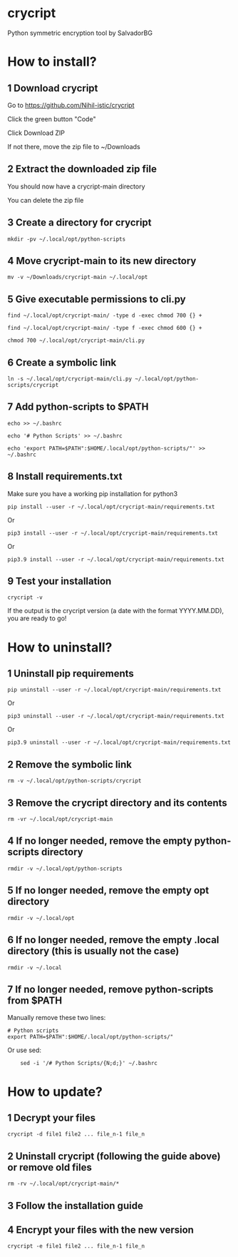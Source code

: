 # crycript
Python symmetric encryption tool by SalvadorBG

# How to install?

## 1 Download crycript

Go to https://github.com/Nihil-istic/crycript

Click the green button "Code"

Click Download ZIP

If not there, move the zip file to ~/Downloads

## 2 Extract the downloaded zip file

You should now have a crycript-main directory

You can delete the zip file

## 3 Create a directory for crycript

    mkdir -pv ~/.local/opt/python-scripts
    
## 4 Move crycript-main to its new directory

    mv -v ~/Downloads/crycript-main ~/.local/opt

## 5 Give executable permissions to cli.py

    find ~/.local/opt/crycript-main/ -type d -exec chmod 700 {} +

    find ~/.local/opt/crycript-main/ -type f -exec chmod 600 {} +

    chmod 700 ~/.local/opt/crycript-main/cli.py

## 6 Create a symbolic link

    ln -s ~/.local/opt/crycript-main/cli.py ~/.local/opt/python-scripts/crycript

## 7 Add python-scripts to $PATH

    echo >> ~/.bashrc
    
    echo '# Python Scripts' >> ~/.bashrc
    
    echo 'export PATH=$PATH":$HOME/.local/opt/python-scripts/"' >> ~/.bashrc

## 8 Install requirements.txt

Make sure you have a working pip installation for python3

    pip install --user -r ~/.local/opt/crycript-main/requirements.txt
    
Or

    pip3 install --user -r ~/.local/opt/crycript-main/requirements.txt

Or 
    
    pip3.9 install --user -r ~/.local/opt/crycript-main/requirements.txt

## 9 Test your installation

    crycript -v

If the output is the crycript version (a date with the format YYYY.MM.DD), you are ready to go!


# How to uninstall?

## 1 Uninstall pip requirements

    pip uninstall --user -r ~/.local/opt/crycript-main/requirements.txt

Or

    pip3 uninstall --user -r ~/.local/opt/crycript-main/requirements.txt

Or

    pip3.9 uninstall --user -r ~/.local/opt/crycript-main/requirements.txt

## 2 Remove the symbolic link

    rm -v ~/.local/opt/python-scripts/crycript

## 3 Remove the crycript directory and its contents

    rm -vr ~/.local/opt/crycript-main
 
## 4 If no longer needed, remove the empty python-scripts directory

    rmdir -v ~/.local/opt/python-scripts

## 5 If no longer needed, remove the empty opt directory

    rmdir -v ~/.local/opt
    
## 6 If no longer needed, remove the empty .local directory (this is usually not the case)

    rmdir -v ~/.local    

## 7 If no longer needed, remove python-scripts from $PATH

Manually remove these two lines:

    # Python scripts
    export PATH=$PATH":$HOME/.local/opt/python-scripts/"

Or use sed:
        
        sed -i '/# Python Scripts/{N;d;}' ~/.bashrc

# How to update?
    
## 1 Decrypt your files

    crycript -d file1 file2 ... file_n-1 file_n

## 2 Uninstall crycript (following the guide above) or remove old files

    rm -rv ~/.local/opt/crycript-main/*

## 3 Follow the installation guide
    
## 4 Encrypt your files with the new version

    crycript -e file1 file2 ... file_n-1 file_n
